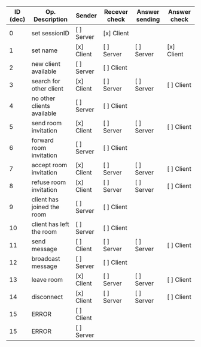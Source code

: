 ID (dec) | Op. Description | Sender | Recever check | Answer sending | Answer check
---|---|---|---|---|---
0 |  set sessionID  | [ ] Server | [x] Client
1 |  set name |  [x] Client | [ ] Server | [ ] Server | [x] Client
2 |  new client available |  [ ] Server | [ ] Client
3 | search for other client | [x] Client |  [ ] Server | [ ] Server | [ ] Client
4 | no other clients available |  [ ] Server | [ ] Client
5 | send room invitation |  [x] Client |  [ ] Server | [ ] Server | [ ] Client
6 | forward room invitation |  [ ] Server | [ ] Client
7 | accept room invitation |  [x] Client |  [ ] Server | [ ] Server | [ ] Client
8 | refuse room invitation |  [x] Client |  [ ] Server | [ ] Server | [ ] Client
9 | client has joined the room |  [ ] Server | [ ] Client
10 | client has left the room |  [ ] Server | [ ] Client
11 | send message | [ ] Client |  [ ] Server | [ ] Server | [ ] Client
12 | broadcast message | [ ] Server | [ ] Client
13 | leave room | [x] Client |  [ ] Server | [ ] Server | [ ] Client
14 | disconnect | [x] Client |  [ ] Server | [ ] Server | [ ] Client
15 | ERROR | [ ] Client |
15 | ERROR| [ ] Server |